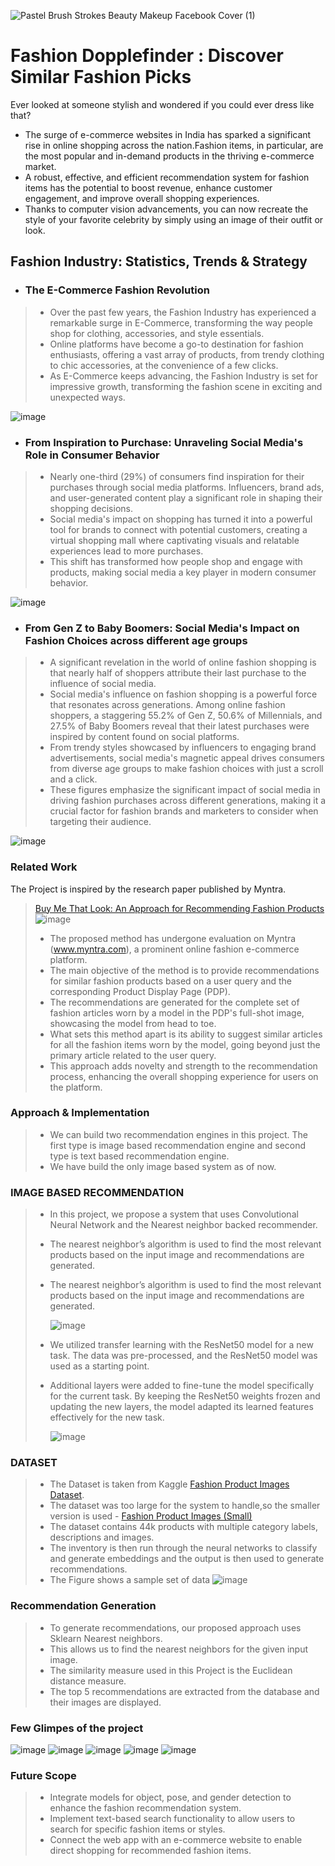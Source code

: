 ![Pastel Brush Strokes Beauty Makeup Facebook Cover (1)](https://github.com/MUSKAN1903/Fashion-Dopplefinder/assets/70433658/dd6277dc-afa8-4dfa-9239-b00d00e69553)


# Fashion Dopplefinder : Discover Similar Fashion Picks
Ever looked at someone stylish and wondered if you could ever dress like that?

 - The surge of e-commerce websites in India has sparked a significant rise in online shopping across the nation.Fashion items, in particular, are the most popular and in-demand products in the thriving e-commerce market.
 - A robust, effective, and efficient recommendation system for fashion items has the potential to boost revenue, enhance customer engagement, and improve overall shopping experiences.
 - Thanks to computer vision advancements, you can now recreate the style of your favorite celebrity by simply using an image of their outfit or look.

## Fashion Industry: Statistics, Trends & Strategy

- ### The E-Commerce Fashion Revolution
> - Over the past few years, the Fashion Industry has experienced a remarkable surge in E-Commerce, transforming the way people shop for clothing, accessories, and style essentials.
> - Online platforms have become a go-to destination for fashion enthusiasts, offering a vast array of products, from trendy clothing to chic accessories, at the convenience of a few clicks.
> - As E-Commerce keeps advancing, the Fashion Industry is set for impressive growth, transforming the fashion scene in exciting and unexpected ways.

 ![image](https://github.com/MUSKAN1903/Fashion-Dopplefinder/assets/70433658/7b6316fc-64ac-429d-8395-6ede3321c48c)

- ### From Inspiration to Purchase: Unraveling Social Media's Role in Consumer Behavior
> - Nearly one-third (29%) of consumers find inspiration for their purchases through social media platforms. Influencers, brand ads, and user-generated content play a significant role in shaping their shopping decisions.
> - Social media's impact on shopping has turned it into a powerful tool for brands to connect with potential customers, creating a virtual shopping mall where captivating visuals and relatable experiences lead to more purchases.
> - This shift has transformed how people shop and engage with products, making social media a key player in modern consumer behavior.

![image](https://github.com/MUSKAN1903/Fashion-Dopplefinder/assets/70433658/1412006f-c92b-4244-8e90-768e93873e46)

- ### From Gen Z to Baby Boomers: Social Media's Impact on Fashion Choices across different age groups
> - A significant revelation in the world of online fashion shopping is that nearly half of shoppers attribute their last purchase to the influence of social media.
> - Social media's influence on fashion shopping is a powerful force that resonates across generations. Among online fashion shoppers, a staggering 55.2% of Gen Z, 50.6% of Millennials, and 27.5% of Baby Boomers reveal that their latest purchases were inspired by content found on social platforms.
> - From trendy styles showcased by influencers to engaging brand advertisements, social media's magnetic appeal drives consumers from diverse age groups to make fashion choices with just a scroll and a click.
> - These figures emphasize the significant impact of social media in driving fashion purchases across different generations, making it a crucial factor for fashion brands and marketers to consider when targeting their audience.

![image](https://github.com/MUSKAN1903/Fashion-Dopplefinder/assets/70433658/98c1edf4-c6cf-4a2a-ae17-43a75df0c3a8)


### Related Work
The Project is inspired by the research paper published by Myntra.
> [Buy Me That Look: An Approach for Recommending Fashion Products](https://arxiv.org/pdf/2008.11638.pdf)
![image](https://github.com/MUSKAN1903/Fashion-Dopplefinder/assets/70433658/6d4ff7b8-8bbb-4ffc-8218-05411af5e024)
> - The proposed method has undergone evaluation on Myntra (www.myntra.com), a prominent online fashion e-commerce platform.
> - The main objective of the method is to provide recommendations for similar fashion products based on a user query and the corresponding Product Display Page (PDP).
> - The recommendations are generated for the complete set of fashion articles worn by a model in the PDP's full-shot image, showcasing the model from head to toe.
> - What sets this method apart is its ability to suggest similar articles for all the fashion items worn by the model, going beyond just the primary article related to the user query.
> - This approach adds novelty and strength to the recommendation process, enhancing the overall shopping experience for users on the platform.

### Approach & Implementation
> - We can build two recommendation engines in this project. The first type is image based recommendation engine and second type is text based recommendation engine.
> - We have build the only image based system as of now.

### IMAGE BASED RECOMMENDATION
> - In this project, we propose a system that uses Convolutional Neural Network and the Nearest neighbor backed recommender.
> - The nearest neighbor’s algorithm is used to find the most relevant products based on the input image and recommendations are generated.
> - The nearest neighbor’s algorithm is used to find the most relevant products based on the input image and recommendations are generated.
>   
>   ![image](https://github.com/MUSKAN1903/Fashion-Dopplefinder/assets/70433658/54a645e6-65a6-4779-985b-29c3bc4c79c5)
> - We utilized transfer learning with the ResNet50 model for a new task. The data was pre-processed, and the ResNet50 model was used as a starting point.
> - Additional layers were added to fine-tune the model specifically for the current task. By keeping the ResNet50 weights frozen and updating the new layers, the model adapted its learned features effectively for the new task.
>   
>   ![image](https://github.com/MUSKAN1903/Fashion-Dopplefinder/assets/70433658/e723ad03-3493-4125-b74f-bedb180267d8)

### DATASET
> - The Dataset is taken from Kaggle [Fashion Product Images Dataset](https://www.kaggle.com/datasets/paramaggarwal/fashion-product-images-dataset).
> - The dataset was too large for the system to handle,so the smaller version is used - [Fashion Product Images (Small)](https://www.kaggle.com/datasets/paramaggarwal/fashion-product-images-small)
> - The dataset contains 44k products with multiple category labels, descriptions and images.
> - The inventory is then run through the neural networks to classify and generate embeddings and the output is then used to generate recommendations. 
> - The Figure shows a sample set of data
> ![image](https://github.com/MUSKAN1903/Fashion-Dopplefinder/assets/70433658/bfc29745-8fa8-42aa-9e8b-82fcdb17788f)


### Recommendation Generation
> - To generate recommendations, our proposed approach uses Sklearn Nearest neighbors.
> - This allows us to find the nearest neighbors for the given input image.
> - The similarity measure used in this Project is the Euclidean distance measure.
> - The top 5 recommendations are extracted from the database and their images are displayed.

### Few Glimpes of the project
![image](https://github.com/MUSKAN1903/Fashion-Dopplefinder/assets/70433658/9decf1df-fe43-47a6-a1f3-8d8e7548e27a)
![image](https://github.com/MUSKAN1903/Fashion-Dopplefinder/assets/70433658/2cbcca1a-61ed-4e96-8c64-72e360def295)
![image](https://github.com/MUSKAN1903/Fashion-Dopplefinder/assets/70433658/048cfce9-1952-443a-b5c9-1c5b18472f56)
![image](https://github.com/MUSKAN1903/Fashion-Dopplefinder/assets/70433658/cae43e7c-68ea-42b4-9e66-859607c73e18)
![image](https://github.com/MUSKAN1903/Fashion-Dopplefinder/assets/70433658/e7f39823-0125-4d9a-9b89-f302ddcedbb7)

### Future Scope
> - Integrate models for object, pose, and gender detection to enhance the fashion recommendation system.
> - Implement text-based search functionality to allow users to search for specific fashion items or styles.
> - Connect the web app with an e-commerce website to enable direct shopping for recommended fashion items.





























